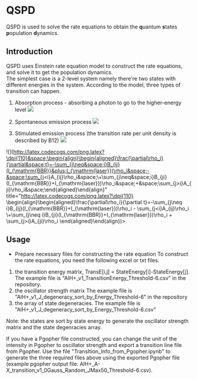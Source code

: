 # QSPD
QSPD is used to solve the rate equations to obtain the **q**uantum **s**tates **p**opulation **d**ynamics. 


## Introduction
QSPD uses Einstein rate equation model to construct the rate equations, and solve it to get the population dynamics. <br>
The simplest case is a 2-level system namely there're two states with different energies in the system. According to the model, three types of transition can happen. <br>
  1. Absorption process - absorbing a photon to go to the higher-energy level
      ![](https://upload.wikimedia.org/wikipedia/commons/thumb/7/75/AtomicLineAb.svg/340px-AtomicLineAb.svg.png)
      
  2. Spontaneous emission process 
      ![](https://upload.wikimedia.org/wikipedia/commons/thumb/7/7a/AtomicLineSpEm.svg/339px-AtomicLineSpEm.svg.png)
      
  3. Stimulated emission process (the transition rate per unit density is described by B12)
      ![](https://upload.wikimedia.org/wikipedia/commons/thumb/b/b9/AtomicLineInEm.svg/340px-AtomicLineInEm.svg.png)

![](http://latex.codecogs.com/png.latex?\dpi{110}&space;\begin{align}\begin{aligned}\frac{\partial\rho_i}{\partial&space;t}=-\sum_{j\neq&space;i}B_{ij}(I_{\mathrm{BBR}}&plus;I_{\mathrm{laser}})\rho_i&space;-&space;\sum_{j<i}A_{ij}\rho_i&space;\\&plus;\sum_{j\neq&space;i}B_{ji}(I_{\mathrm{BBR}}&plus;I_{\mathrm{laser}})\rho_i&space;&plus;&space;\sum_{j>i}A_{ji}\rho_i&space;\end{aligned}\end{align}" title="http://latex.codecogs.com/png.latex?\dpi{110} \begin{align}\begin{aligned}\frac{\partial\rho_i}{\partial t}=-\sum_{j\neq i}B_{ij}(I_{\mathrm{BBR}}+I_{\mathrm{laser}})\rho_i - \sum_{j<i}A_{ij}\rho_i \\+\sum_{j\neq i}B_{ji}(I_{\mathrm{BBR}}+I_{\mathrm{laser}})\rho_i + \sum_{j>i}A_{ji}\rho_i \end{aligned}\end{align})>

## Usage
* Prepare necessary files for constructing the rate equation
To construct the rate equations, you need the following excel or txt files.

1. the transition energy matrix, TransE[i,j] = StateEnergy[i]-StateEnergy[j]. 
    The example file is "AlH+_v1_TransitionEnergy_Threshold-6.csv" in the repository.
2. the oscillator strength matrix
    The example file is "AlH+_v1_J_degeneracy_sort_by_Energy_Threshold-6" in the repository
3. the array of state degeneracies.
    The example file is "AlH+_v1_J_degeneracy_sort_by_Energy_Threshold-6.csv"
    
Note: the states are sort by state energy to generate the oscillator strength matrix and the state degenracies array.

If you have a Pgopher file constructed, you can change the unit of the intensity in Pgopher to oscillator strength and export a transition line file from Pgopher. Use the file "TransItion_Info_from_Pgopher.ipynb" to generate the three required files above using the exported Pgopher file (example pgopher output file: AlH+_A-X_transition_v1_0Gauss_Random_JMax50_Threshold-6.csv).
